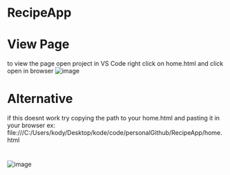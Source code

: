 # RecipeApp

# View Page
to view the page open project in VS Code
right click on home.html and click open in browser
![image](https://user-images.githubusercontent.com/72366575/206316293-fabe5b7f-8b07-4600-a000-ce4145ecd6eb.png)

# Alternative
if this doesnt work try copying the path to your home.html and pasting it in your browser
ex: file:///C:/Users/kody/Desktop/kode/code/personalGithub/RecipeApp/home.html

# 
![image](https://user-images.githubusercontent.com/72366575/206316561-e74c2849-31e5-4a0d-9d4a-b43f5d7bdad5.png)
